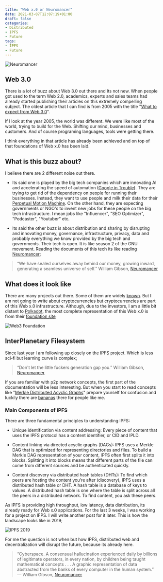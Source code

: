 ```yaml
---
title: "Web x.0 or Neuromancer"
date: 2021-03-07T12:07:19+01:00
draft: false
categories: 
- Distributed
- IPFS
- Future
tags:
- IPFS
- Future
---
```

![Neuromancer](../../neuromancer.png)

## Web 3.0
There is a lot of buzz about Web 3.0 out there and Its not new. When people got used to the term Web 2.0, academics, experts and sales teams had already started publishing their articles on this extremely compelling subject. The oldest article that I can find is from 2005 with the title "[What to expect from Web 3.0][1]".

If I look at the year 2005, the world was different. We were like most of the world, trying to build for the Web. Shifting our mind, businesses and customers. And of course programing languages, tools were getting there.

I think everything in that article has already been achieved and on top of that foundations of Web x.0 has been laid.

## What is this buzz about?
I believe there are 2 different noise out there. 

- Its said one is played by the big tech companies which are innovating AI and accelerating the speed of automation ([Google in Trouble][2]). They are trying to get rid of the dependency on people for running their businesses. Instead, they want to use people and milk their data for their [Perpetual Motion Machine][3]. On the other hand, they are expecting governments or NGO's to invent new jobs for these people on the big tech infrastructure. I mean jobs like "Influencer", "SEO Optimizer", "Podcaster", "Youtuber" etc.

- Its said the other buzz is about distribution and sharing by disrupting and innovating money, governance, infrastructure, privacy, data and probably everything we know provided by the big tech and governments. Their tech is open. It is like season 2 of the GNU movement. Reading the documents of this tech its like reading [Neuromancer][9];

> “We have sealed ourselves away behind our money, growing inward, generating a seamless universe of self.” William Gibson, [Neuromancer][9]

## What does it look like

There are many projects out there. Some of them are widely [known][4]. But I am not going to write about cryptocurrencies but cryptocurrencies are part of this Web x.0 infrastructure. Although, due to the investors, I am a little bit distant to [Polkadot][5], the most complete representation of this Web x.0 is from their [foundation site][6]

![Web3 Foundation](../../web3infra.png)

## InterPlanetary Filesystem

Since last year I am following up closely on the IPFS project. Which is less sci-fi but learning curve is complex;

> “Don't let the little fuckers generation gap you.” William Gibson, [Neuromancer][9]

If you are familiar with p2p network concepts, the first part of the documentation will be less interesting. But when you start to read concepts like "[Merkle Distributed Acyclic Graphs][7]" prepare yourself for confusion and luckily there are [bananas][8] there for people like me.

### Main Components of IPFS

There are three fundamental principles to understanding IPFS:

- Unique identification via content addressing: Every piece of content that uses the IPFS protocol has a content identifier, or CID and IPLD.

- Content linking via directed acyclic graphs (DAGs): IPFS uses a Merkle DAG that is optimized for representing directories and files. To build a Merkle DAG representation of your content, IPFS often first splits it into blocks. Splitting it into blocks means that different parts of the file can come from different sources and be authenticated quickly.
- Content discovery via distributed hash tables (DHTs): To find which peers are hosting the content you're after (discovery), IPFS uses a distributed hash table or DHT. A hash table is a database of keys to values. A distributed hash table is one where the table is split across all the peers in a distributed network. To find content, you ask these peers.

As IPFS is providing high throughput, low latency, data distribution, its already ready for Web x.0 applications. For the last 3 weeks, I was working for a project on IFPS. I will write another post for it later. This is how the landscape looks like in 2019;

![IPFS 2019](../../ipfs-2019.png)

For me the question is not when but how IPFS, distributed web and decentralization will disrupt the future, because its already here. 


>“Cyberspace. A consensual hallucination experienced daily by billions of legitimate operators, in every nation, by children being taught mathematical concepts . . . A graphic representation of data abstracted from the banks of every computer in the human system.”
― William Gibson, [Neuromancer][9]


[1]:https://www.zdnet.com/article/what-to-expect-from-web-3-0/ "What to expect from Web 3.0"
[2]:https://soccermatics.medium.com/is-googles-ai-research-about-to-implode-4e1ab194fc0e "Google AI Researches"
[3]: https://en.wikipedia.org/wiki/Perpetual_motion "Perpetual Motion"
[4]: https://coinmarketcap.com/all/views/all/ "Cryptocurrencies"
[5]: https://www.crypto-news-flash.com/jpmorgan-ubs-goldman-sachs-invest-in-polkadot/ "Polkadot / JP Morgans"
[6]: https://web3.foundation/ "web3.foundation"
[7]: https://docs.ipfs.io/concepts/merkle-dag/#merkle-distributed-acyclic-graphs-dags "Merkle Distributed Acyclic Graphs"
[8]: https://media.consensys.net/ever-wonder-how-merkle-trees-work-c2f8b7100ed3 "Merkle Bananas"
[9]: https://en.wikipedia.org/wiki/Neuromancer "Neuromancer"